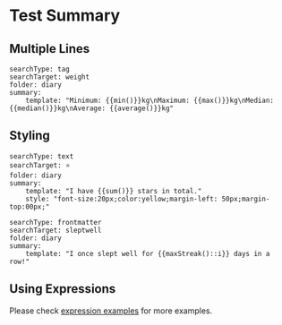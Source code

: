 # Test Summary

## Multiple Lines

``` tracker
searchType: tag
searchTarget: weight
folder: diary
summary:
    template: "Minimum: {{min()}}kg\nMaximum: {{max()}}kg\nMedian: {{median()}}kg\nAverage: {{average()}}kg"
```

## Styling

``` tracker
searchType: text
searchTarget: ⭐
folder: diary
summary:
    template: "I have {{sum()}} stars in total."
    style: "font-size:20px;color:yellow;margin-left: 50px;margin-top:00px;"
```

``` tracker
searchType: frontmatter
searchTarget: sleptwell
folder: diary
summary:
    template: "I once slept well for {{maxStreak()::i}} days in a row!"
```
## Using Expressions

Please check [expression examples](https://github.com/pyrochlore/obsidian-tracker/blob/master/examples/TestExpression.md) for more examples.